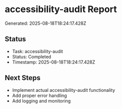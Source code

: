 # accessibility-audit Report

Generated: 2025-08-18T18:24:17.428Z

## Status
- Task: accessibility-audit
- Status: Completed
- Timestamp: 2025-08-18T18:24:17.428Z

## Next Steps
- Implement actual accessibility-audit functionality
- Add proper error handling
- Add logging and monitoring
